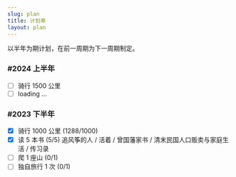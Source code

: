```yaml
---
slug: plan
title: 计划单
layout: plan
---
```


以半年为期计划，在前一周期为下一周期制定。

### #2024 上半年

- [ ] 骑行 1500 公里
- [ ] loading ...

### #2023 下半年

- [x] 骑行 1000 公里 (1288/1000)
- [x] 读 5 本书 (5/5) 追风筝的人 / 活着 / 曾国藩家书 / 清末民国人口贩卖与家庭生活 / 传习录
- [ ] 爬 1 座山 (0/1)
- [ ] 独自旅行 1 次 (0/1)